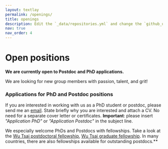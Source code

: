```yaml
---
layout: textlay
permalink: /openings/
title: openings
description: Edit the `_data/repositories.yml` and change the `github_users` and `github_repos` lists to include your own GitHub profile and repositories.
nav: true
nav_order: 4
---
```


# Open positions

**We are currently open to Postdoc and PhD applications.**

We are looking for new group members with passion, talent, and grit!

### Applications for PhD and Postdoc positions
If you are interested in working with us as a PhD student or postdoc, please send me an [email](mailto:shreya.saxena@yale.edu). State briefly why you are interested and attach a CV. No need for a separate cover letter or certificates. **Important**: please insert _"Application PhD"_ or _"Application Postdoc"_ in the subject line. 

We especially welcome PhDs and Postdocs with fellowships. Take a look at the [Wu Tsai postdoctoral fellowship](https://wti.yale.edu/initiatives/postdoctoral), [Wu Tsai graduate fellowship](https://wti.yale.edu/initiatives/graduate). In many countries, there are also fellowships available for outstanding postdocs.**

<!-- <figure>
<img src="{{ site.url }}{{ site.baseurl }}/images/picpic/Gallery/DSC_0696.jpg" width="95%">
</figure>
 -->
